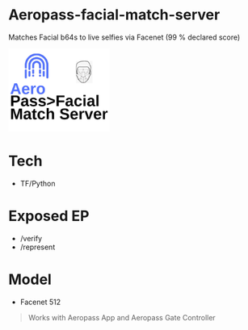 # Aeropass-facial-match-server
Matches Facial b64s to live selfies via Facenet (99 % declared score)

<img src="aeropassfacialmatchserver.png" width="200">

# Tech
-  TF/Python

  
# Exposed EP
- /verify
- /represent

# Model 
- Facenet 512



> Works with Aeropass App and Aeropass Gate Controller
  
